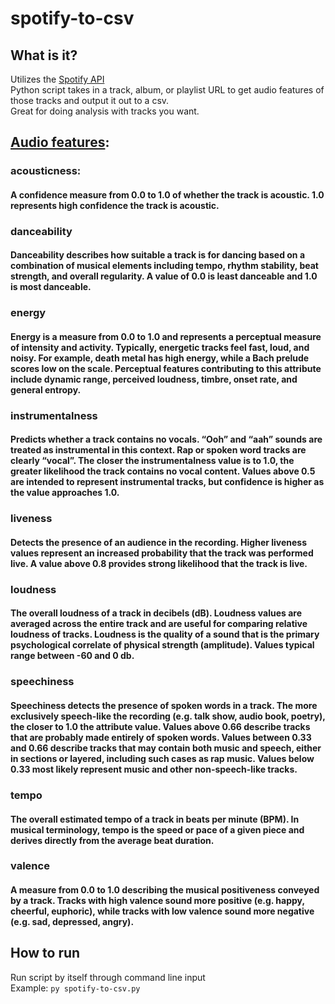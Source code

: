 # spotify-to-csv
## What is it?
Utilizes the [Spotify API](https://developer.spotify.com/documentation/web-api/)\
Python script takes in a track, album, or playlist URL to get audio features of those tracks and output it out to a csv.  
Great for doing analysis with tracks you want.
## [Audio features](https://developer.spotify.com/documentation/web-api/reference/#objects-index):
### acousticness: 
#### A confidence measure from 0.0 to 1.0 of whether the track is acoustic. 1.0 represents high confidence the track is acoustic.
### danceability
#### Danceability describes how suitable a track is for dancing based on a combination of musical elements including tempo, rhythm stability, beat strength, and overall regularity. A value of 0.0 is least danceable and 1.0 is most danceable.	
### energy
#### Energy is a measure from 0.0 to 1.0 and represents a perceptual measure of intensity and activity. Typically, energetic tracks feel fast, loud, and noisy. For example, death metal has high energy, while a Bach prelude scores low on the scale. Perceptual features contributing to this attribute include dynamic range, perceived loudness, timbre, onset rate, and general entropy.	
### instrumentalness
#### Predicts whether a track contains no vocals. “Ooh” and “aah” sounds are treated as instrumental in this context. Rap or spoken word tracks are clearly “vocal”. The closer the instrumentalness value is to 1.0, the greater likelihood the track contains no vocal content. Values above 0.5 are intended to represent instrumental tracks, but confidence is higher as the value approaches 1.0.	
### liveness
#### Detects the presence of an audience in the recording. Higher liveness values represent an increased probability that the track was performed live. A value above 0.8 provides strong likelihood that the track is live.	
### loudness
#### The overall loudness of a track in decibels (dB). Loudness values are averaged across the entire track and are useful for comparing relative loudness of tracks. Loudness is the quality of a sound that is the primary psychological correlate of physical strength (amplitude). Values typical range between -60 and 0 db.	
### speechiness
#### Speechiness detects the presence of spoken words in a track. The more exclusively speech-like the recording (e.g. talk show, audio book, poetry), the closer to 1.0 the attribute value. Values above 0.66 describe tracks that are probably made entirely of spoken words. Values between 0.33 and 0.66 describe tracks that may contain both music and speech, either in sections or layered, including such cases as rap music. Values below 0.33 most likely represent music and other non-speech-like tracks.	
### tempo 
#### The overall estimated tempo of a track in beats per minute (BPM). In musical terminology, tempo is the speed or pace of a given piece and derives directly from the average beat duration.	
### valence
#### A measure from 0.0 to 1.0 describing the musical positiveness conveyed by a track. Tracks with high valence sound more positive (e.g. happy, cheerful, euphoric), while tracks with low valence sound more negative (e.g. sad, depressed, angry).	
## How to run
Run script by itself through command line input  
Example: `py spotify-to-csv.py`
